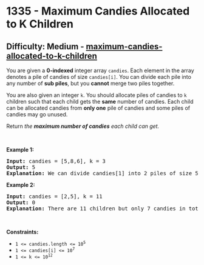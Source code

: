 <h1>1335 - Maximum Candies Allocated to K Children</h1><h2>Difficulty: Medium - <a href="https://leetcode.com/problems/maximum-candies-allocated-to-k-children/">maximum-candies-allocated-to-k-children</a></h2><p>You are given a <strong>0-indexed</strong> integer array <code>candies</code>. Each element in the array denotes a pile of candies of size <code>candies[i]</code>. You can divide each pile into any number of <strong>sub piles</strong>, but you <strong>cannot</strong> merge two piles together.</p>

<p>You are also given an integer <code>k</code>. You should allocate piles of candies to <code>k</code> children such that each child gets the <strong>same</strong> number of candies. Each child can be allocated candies from <strong>only one</strong> pile of candies and some piles of candies may go unused.</p>

<p>Return <em>the <strong>maximum number of candies</strong> each child can get.</em></p>

<p>&nbsp;</p>
<p><strong class="example">Example 1:</strong></p>

<pre>
<strong>Input:</strong> candies = [5,8,6], k = 3
<strong>Output:</strong> 5
<strong>Explanation:</strong> We can divide candies[1] into 2 piles of size 5 and 3, and candies[2] into 2 piles of size 5 and 1. We now have five piles of candies of sizes 5, 5, 3, 5, and 1. We can allocate the 3 piles of size 5 to 3 children. It can be proven that each child cannot receive more than 5 candies.
</pre>

<p><strong class="example">Example 2:</strong></p>

<pre>
<strong>Input:</strong> candies = [2,5], k = 11
<strong>Output:</strong> 0
<strong>Explanation:</strong> There are 11 children but only 7 candies in total, so it is impossible to ensure each child receives at least one candy. Thus, each child gets no candy and the answer is 0.
</pre>

<p>&nbsp;</p>
<p><strong>Constraints:</strong></p>

<ul>
	<li><code>1 &lt;= candies.length &lt;= 10<sup>5</sup></code></li>
	<li><code>1 &lt;= candies[i] &lt;= 10<sup>7</sup></code></li>
	<li><code>1 &lt;= k &lt;= 10<sup>12</sup></code></li>
</ul>
